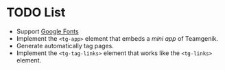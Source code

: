 # TODO List

* Support [Google Fonts](https://fonts.google.com/)
* Implement the `<tg-app>` element that embeds a _mini app_ of Teamgenik.
* Generate automatically tag pages.
* Implement the `<tg-tag-links>` element that works like the `<tg-links>` element.
